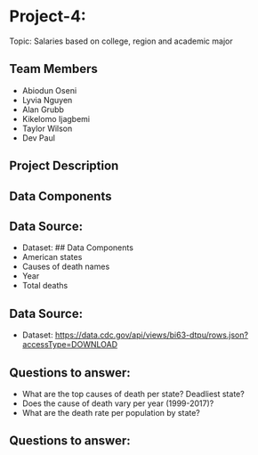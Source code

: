 # Project-4:
Topic: Salaries based on college, region and academic major

## Team Members
- Abiodun Oseni
- Lyvia Nguyen
- Alan Grubb
- Kikelomo Ijagbemi
- Taylor Wilson
- Dev Paul

## Project Description


## Data Components


## Data Source:
- Dataset: ## Data Components
- American states
- Causes of death names
- Year
- Total deaths

## Data Source:
- Dataset: https://data.cdc.gov/api/views/bi63-dtpu/rows.json?accessType=DOWNLOAD
  
## Questions to answer:
- What are the top causes of death per state? Deadliest state?
- Does the cause of death vary per year (1999-2017)?
- What are the death rate per population by state?

  
## Questions to answer:

